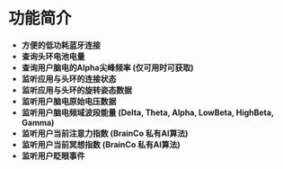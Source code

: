 # 功能简介

* **⽅便的低功耗蓝⽛连接** 
* **查询头环电池电量**
* **查询⽤户脑电的Alpha尖峰频率 \(仅可⽤时可获取\)** 
* **监听应⽤与头环的连接状态**
* **监听应⽤与头环的旋转姿态数据**
* **监听⽤户脑电原始电压数据**
* **监听⽤户脑电频域波段能量 \(Delta, Theta, Alpha, LowBeta, HighBeta, Gamma\)** 
* **监听⽤户当前注意⼒指数 \(BrainCo 私有AI算法\)** 
* **监听⽤户当前冥想指数 \(BrainCo 私有AI算法\)** 
* **监听⽤户眨眼事件**

